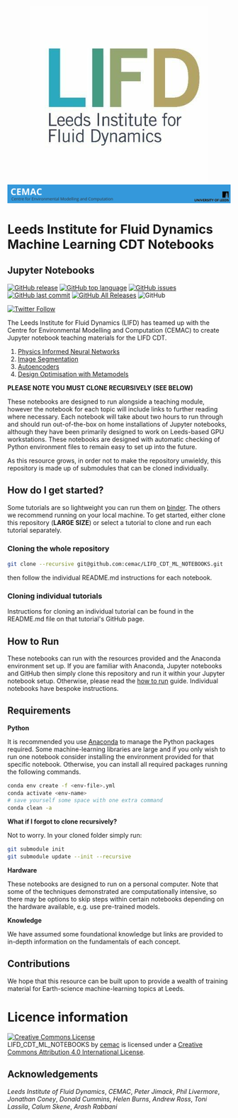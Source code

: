 <div align="center">
<img src="https://github.com/cemac/LIFD_ENV_ML_NOTEBOOKS/blob/main/images/LIFDlogo.png"></a>
<a href="https://www.cemac.leeds.ac.uk/">
  <img src="https://github.com/cemac/cemac_generic/blob/master/Images/cemac.png"></a>
  <br>
</div>

# Leeds Institute for Fluid Dynamics Machine Learning CDT Notebooks #
## Jupyter Notebooks ##

 [![GitHub release](https://img.shields.io/github/release/cemac/LIFD_CDT_ML_NOTEBOOKS.svg)](https://github.com/cemac/LIFD_CDT_ML_NOTEBOOKS/releases) [![GitHub top language](https://img.shields.io/github/languages/top/cemac/LIFD_CDT_ML_NOTEBOOKS.svg)](https://github.com/cemac/LIFD_CDT_ML_NOTEBOOKS) [![GitHub issues](https://img.shields.io/github/issues/cemac/LIFD_CDT_ML_NOTEBOOKS.svg)](https://github.com/cemac/LIFD_CDT_ML_NOTEBOOKS/issues) [![GitHub last commit](https://img.shields.io/github/last-commit/cemac/LIFD_CDT_ML_NOTEBOOKS.svg)](https://github.com/cemac/LIFD_CDT_ML_NOTEBOOKS/commits/master) [![GitHub All Releases](https://img.shields.io/github/downloads/cemac/LIFD_CDT_ML_NOTEBOOKS/total.svg)](https://github.com/cemac/LIFD_CDT_ML_NOTEBOOKS/releases) ![GitHub](https://img.shields.io/github/license/cemac/LIFD_CDT_ML_NOTEBOOKS.svg)



[![Twitter Follow](https://img.shields.io/twitter/follow/FluidsLeeds.svg?style=social&label=Follow)](https://twitter.com/FluidsLeeds)

The Leeds Institute for Fluid Dynamics (LIFD) has teamed up with the Centre for Environmental Modelling and Computation (CEMAC) to create Jupyter notebook teaching materials for the LIFD CDT.

1. [Physics Informed Neural Networks](https://github.com/cemac/https://github.com/cemac/LIFD_Torch_PINNS)
2. [Image Segmentation](https://github.com/cemac/LIFD_ImageSegmentation)
3. [Autoencoders](https://github.com/cemac/LIFD_TorchAutoEncoders)
4. [Design Optimisation with Metamodels](https://github.com/cemac/LIFD_DesignOptimisation)


**PLEASE NOTE YOU MUST CLONE RECURSIVELY (SEE BELOW)**

These notebooks are designed to run alongside a teaching module, however the notebook for each topic will include links to further reading where necessary. Each notebook will take about two hours to run through and should run out-of-the-box on home installations of Jupyter notebooks, although they have been primarily designed to work on Leeds-based GPU workstations. These notebooks are designed with automatic checking of Python environment files to remain easy to set up into the future.

As this resource grows, in order not to make the repository unwieldy, this repository is made up of submodules that can be cloned individually.

## How do I get started?

Some tutorials are so lightweight you can run them on [binder](https://mybinder.readthedocs.io/en/latest/#what-is-binder). The others we recommend running on your local machine. To get started, either clone this repository (**LARGE SIZE**) or select a tutorial to clone and run each tutorial separately.

### Cloning the whole repository

```bash
git clone --recursive git@github.com:cemac/LIFD_CDT_ML_NOTEBOOKS.git
```

then follow the individual README.md instructions for each notebook.

### Cloning individual tutorials

Instructions for cloning an individual tutorial can be found in the README.md file on that tutorial's GitHub page.


## How to Run

These notebooks can run with the resources provided and the Anaconda environment set up. If you are familiar with Anaconda, Jupyter notebooks and GitHub then simply clone this repository and run it within your Jupyter notebook setup. Otherwise, please read the [how to run](howtorun.md) guide. Individual notebooks have bespoke instructions.


## Requirements

**Python**

It is recommended you use [Anaconda](https://medium.com/pankajmathur/what-is-anaconda-and-why-should-i-bother-about-it-4744915bf3e6) to manage the Python packages required. Some machine-learning libraries are large and if you only wish to run one notebook consider installing the environment provided for that specific notebook. Otherwise, you can install all required packages running the following commands.

```bash
conda env create -f <env-file>.yml
conda activate <env-name>
# save yourself some space with one extra command
conda clean -a
```

**What if I forgot to clone recursively?**

Not to worry. In your cloned folder simply run:

```bash
git submodule init
git submodule update --init --recursive
```

**Hardware**

These notebooks are designed to run on a personal computer. Note that some of the techniques demonstrated are computationally intensive, so there may be options to skip steps within certain notebooks depending on the hardware available, e.g. use pre-trained models.

**Knowledge**

We have assumed some foundational knowledge but links are provided to in-depth information on the fundamentals of each concept.

## Contributions

We hope that this resource can be built upon to provide a wealth of training material for Earth-science machine-learning topics at Leeds.

# Licence information #

<a rel="license" href="http://creativecommons.org/licenses/by/4.0/"><img alt="Creative Commons License" style="border-width:0" src="https://i.creativecommons.org/l/by/4.0/88x31.png" /></a><br /><span xmlns:dct="http://purl.org/dc/terms/" property="dct:title">LIFD_CDT_ML_NOTEBOOKS</span> by <a xmlns:cc="http://creativecommons.org/ns#" href="http://cemac.leeds.ac.uk/" property="cc:attributionName" rel="cc:attributionURL">cemac</a> is licensed under a <a rel="license" href="http://creativecommons.org/licenses/by/4.0/">Creative Commons Attribution 4.0 International License</a>.

## Acknowledgements

*Leeds Institute of Fluid Dynamics*, *CEMAC*, *Peter Jimack*, *Phil Livermore*, *Jonathan Coney*, *Donald Cummins*, *Helen Burns*, *Andrew Ross*, *Toni Lassila*, *Calum Skene*, *Arash Rabbani*
